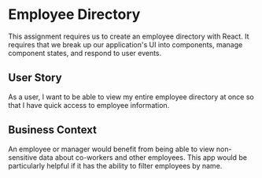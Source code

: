 # Employee Directory
This assignment requires us to create an employee directory with React. It requires that we break up our application's UI into components, manage component states, and respond to user events.

## User Story
As a user, I want to be able to view my entire employee directory at once so that I have quick access to employee information.

## Business Context
An employee or manager would benefit from being able to view non-sensitive data about co-workers and other employees. This app would be particularly helpful if it has the ability to filter employees by name.